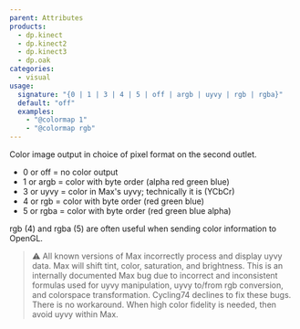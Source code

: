 ```yaml
---
parent: Attributes
products:
  - dp.kinect
  - dp.kinect2
  - dp.kinect3
  - dp.oak
categories:
  - visual
usage:
  signature: "{0 | 1 | 3 | 4 | 5 | off | argb | uyvy | rgb | rgba}"
  default: "off"
  examples:
    - "@colormap 1"
    - "@colormap rgb"
---
```


Color image output in choice of pixel format on the second outlet.

* 0 or off = no color output
* 1 or argb = color with byte order (alpha red green blue)
* 3 or uyvy = color in Max's uyvy; technically it is (YCbCr)
* 4 or rgb = color with byte order (red green blue)
* 5 or rgba = color with byte order (red green blue alpha)

rgb (4) and rgba (5) are often useful when sending color information to OpenGL.

> :warning: All known versions of Max incorrectly process and display uyvy data.
> Max will shift tint, color, saturation, and brightness. This is an internally
> documented Max bug due to incorrect and inconsistent formulas used for uyvy
> manipulation, uyvy to/from rgb conversion, and colorspace transformation.
> Cycling74 declines to fix these bugs. There is no workaround.
> When high color fidelity is needed, then avoid uyvy within Max.
